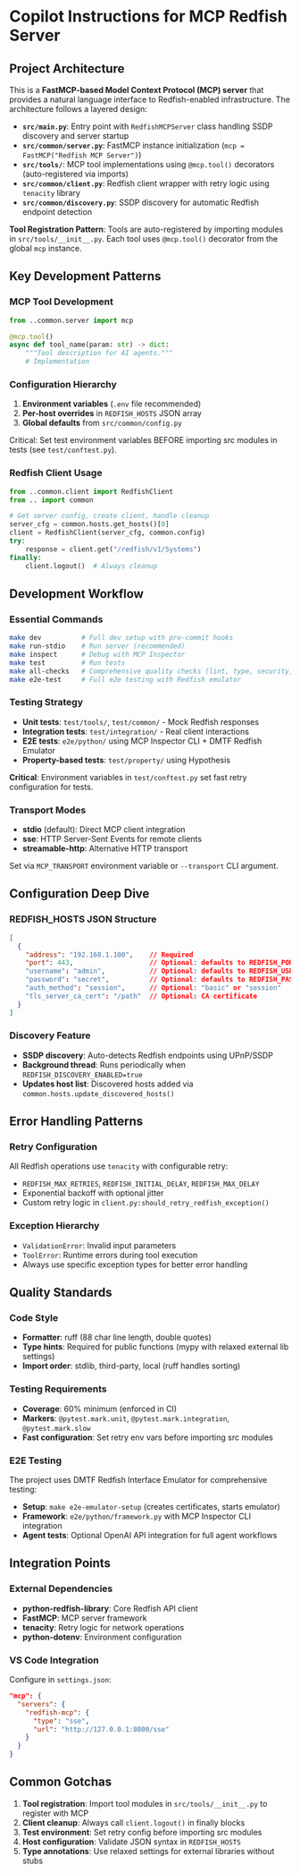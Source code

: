 # Copilot Instructions for MCP Redfish Server

## Project Architecture

This is a **FastMCP-based Model Context Protocol (MCP) server** that provides a natural language interface to Redfish-enabled infrastructure. The architecture follows a layered design:

- **`src/main.py`**: Entry point with `RedfishMCPServer` class handling SSDP discovery and server startup
- **`src/common/server.py`**: FastMCP instance initialization (`mcp = FastMCP("Redfish MCP Server")`)
- **`src/tools/`**: MCP tool implementations using `@mcp.tool()` decorators (auto-registered via imports)
- **`src/common/client.py`**: Redfish client wrapper with retry logic using `tenacity` library
- **`src/common/discovery.py`**: SSDP discovery for automatic Redfish endpoint detection

**Tool Registration Pattern**: Tools are auto-registered by importing modules in `src/tools/__init__.py`. Each tool uses `@mcp.tool()` decorator from the global `mcp` instance.

## Key Development Patterns

### MCP Tool Development
```python
from ..common.server import mcp

@mcp.tool()
async def tool_name(param: str) -> dict:
    """Tool description for AI agents."""
    # Implementation
```

### Configuration Hierarchy
1. **Environment variables** (`.env` file recommended)
2. **Per-host overrides** in `REDFISH_HOSTS` JSON array
3. **Global defaults** from `src/common/config.py`

Critical: Set test environment variables BEFORE importing src modules in tests (see `test/conftest.py`).

### Redfish Client Usage
```python
from ..common.client import RedfishClient
from .. import common

# Get server config, create client, handle cleanup
server_cfg = common.hosts.get_hosts()[0]
client = RedfishClient(server_cfg, common.config)
try:
    response = client.get("/redfish/v1/Systems")
finally:
    client.logout()  # Always cleanup
```

## Development Workflow

### Essential Commands
```bash
make dev          # Full dev setup with pre-commit hooks
make run-stdio    # Run server (recommended)
make inspect      # Debug with MCP Inspector
make test         # Run tests
make all-checks   # Comprehensive quality checks (lint, type, security, test)
make e2e-test     # Full e2e testing with Redfish emulator
```

### Testing Strategy
- **Unit tests**: `test/tools/`, `test/common/` - Mock Redfish responses
- **Integration tests**: `test/integration/` - Real client interactions
- **E2E tests**: `e2e/python/` using MCP Inspector CLI + DMTF Redfish Emulator
- **Property-based tests**: `test/property/` using Hypothesis

**Critical**: Environment variables in `test/conftest.py` set fast retry configuration for tests.

### Transport Modes
- **stdio** (default): Direct MCP client integration
- **sse**: HTTP Server-Sent Events for remote clients
- **streamable-http**: Alternative HTTP transport

Set via `MCP_TRANSPORT` environment variable or `--transport` CLI argument.

## Configuration Deep Dive

### REDFISH_HOSTS JSON Structure
```json
[
  {
    "address": "192.168.1.100",    // Required
    "port": 443,                   // Optional: defaults to REDFISH_PORT
    "username": "admin",           // Optional: defaults to REDFISH_USERNAME
    "password": "secret",          // Optional: defaults to REDFISH_PASSWORD
    "auth_method": "session",      // Optional: "basic" or "session"
    "tls_server_ca_cert": "/path"  // Optional: CA certificate
  }
]
```

### Discovery Feature
- **SSDP discovery**: Auto-detects Redfish endpoints using UPnP/SSDP
- **Background thread**: Runs periodically when `REDFISH_DISCOVERY_ENABLED=true`
- **Updates host list**: Discovered hosts added via `common.hosts.update_discovered_hosts()`

## Error Handling Patterns

### Retry Configuration
All Redfish operations use `tenacity` with configurable retry:
- `REDFISH_MAX_RETRIES`, `REDFISH_INITIAL_DELAY`, `REDFISH_MAX_DELAY`
- Exponential backoff with optional jitter
- Custom retry logic in `client.py:should_retry_redfish_exception()`

### Exception Hierarchy
- `ValidationError`: Invalid input parameters
- `ToolError`: Runtime errors during tool execution
- Always use specific exception types for better error handling

## Quality Standards

### Code Style
- **Formatter**: ruff (88 char line length, double quotes)
- **Type hints**: Required for public functions (mypy with relaxed external lib settings)
- **Import order**: stdlib, third-party, local (ruff handles sorting)

### Testing Requirements
- **Coverage**: 60% minimum (enforced in CI)
- **Markers**: `@pytest.mark.unit`, `@pytest.mark.integration`, `@pytest.mark.slow`
- **Fast configuration**: Set retry env vars before importing src modules

### E2E Testing
The project uses DMTF Redfish Interface Emulator for comprehensive testing:
- **Setup**: `make e2e-emulator-setup` (creates certificates, starts emulator)
- **Framework**: `e2e/python/framework.py` with MCP Inspector CLI integration
- **Agent tests**: Optional OpenAI API integration for full agent workflows

## Integration Points

### External Dependencies
- **python-redfish-library**: Core Redfish API client
- **FastMCP**: MCP server framework
- **tenacity**: Retry logic for network operations
- **python-dotenv**: Environment configuration

### VS Code Integration
Configure in `settings.json`:
```json
"mcp": {
  "servers": {
    "redfish-mcp": {
      "type": "sse",
      "url": "http://127.0.0.1:8000/sse"
    }
  }
}
```

## Common Gotchas

1. **Tool registration**: Import tool modules in `src/tools/__init__.py` to register with MCP
2. **Client cleanup**: Always call `client.logout()` in finally blocks
3. **Test environment**: Set retry config before importing src modules
4. **Host configuration**: Validate JSON syntax in `REDFISH_HOSTS`
5. **Type annotations**: Use relaxed settings for external libraries without stubs

